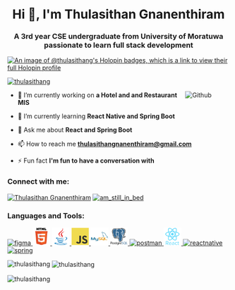 <h1 align="center">Hi 👋, I'm Thulasithan Gnanenthiram</h1>
<h3 align="center">A 3rd year CSE undergraduate from University of Moratuwa passionate to learn full stack development</h3>

[![An image of @thulasithang's Holopin badges, which is a link to view their full Holopin profile](https://holopin.me/thulasithang)](https://holopin.io/@thulasithang)

<p align="left"> <a href="https://github.com/ryo-ma/github-profile-trophy"><img src="https://github-profile-trophy.vercel.app/?username=thulasithang" alt="thulasithang" /></a> </p>

<img width="20%" align="right" alt="Github" src="https://user-images.githubusercontent.com/48678280/88862734-4903af80-d201-11ea-968b-9c939d88a37c.gif" />


- 🔭 I’m currently working on **a Hotel and and Restaurant MIS**

- 🌱 I’m currently learning **React Native and Spring Boot**

- 💬 Ask me about **React and Spring Boot**

- 📫 How to reach me **thulasithangnanenthiram@gmail.com**

- ⚡ Fun fact **I'm fun to have a conversation with**

<h3 align="left">Connect with me:</h3>
<p align="left">
<a href="https://www.linkedin.com/in/thulasithan-gnanenthiram/" target="blank"><img align="center" src="https://raw.githubusercontent.com/rahuldkjain/github-profile-readme-generator/master/src/images/icons/Social/linked-in-alt.svg" alt="Thulasithan Gnanenthiram" height="30" width="40" /></a>
<a href="https://instagram.com/am_still_in_bed" target="blank"><img align="center" src="https://raw.githubusercontent.com/rahuldkjain/github-profile-readme-generator/master/src/images/icons/Social/instagram.svg" alt="am_still_in_bed" height="30" width="40" /></a>
</p>

<h3 align="left">Languages and Tools:</h3>
<p align="left"> <a href="https://www.figma.com/" target="_blank" rel="noreferrer"> <img src="https://www.vectorlogo.zone/logos/figma/figma-icon.svg" alt="figma" width="40" height="40"/> </a> <a href="https://www.w3.org/html/" target="_blank" rel="noreferrer"> <img src="https://raw.githubusercontent.com/devicons/devicon/master/icons/html5/html5-original-wordmark.svg" alt="html5" width="40" height="40"/> </a> <a href="https://www.java.com" target="_blank" rel="noreferrer"> <img src="https://raw.githubusercontent.com/devicons/devicon/master/icons/java/java-original.svg" alt="java" width="40" height="40"/> </a> <a href="https://developer.mozilla.org/en-US/docs/Web/JavaScript" target="_blank" rel="noreferrer"> <img src="https://raw.githubusercontent.com/devicons/devicon/master/icons/javascript/javascript-original.svg" alt="javascript" width="40" height="40"/> </a> <a href="https://www.mysql.com/" target="_blank" rel="noreferrer"> <img src="https://raw.githubusercontent.com/devicons/devicon/master/icons/mysql/mysql-original-wordmark.svg" alt="mysql" width="40" height="40"/> </a> <a href="https://www.postgresql.org" target="_blank" rel="noreferrer"> <img src="https://raw.githubusercontent.com/devicons/devicon/master/icons/postgresql/postgresql-original-wordmark.svg" alt="postgresql" width="40" height="40"/> </a> <a href="https://postman.com" target="_blank" rel="noreferrer"> <img src="https://www.vectorlogo.zone/logos/getpostman/getpostman-icon.svg" alt="postman" width="40" height="40"/> </a> <a href="https://reactjs.org/" target="_blank" rel="noreferrer"> <img src="https://raw.githubusercontent.com/devicons/devicon/master/icons/react/react-original-wordmark.svg" alt="react" width="40" height="40"/> </a> <a href="https://reactnative.dev/" target="_blank" rel="noreferrer"> <img src="https://reactnative.dev/img/header_logo.svg" alt="reactnative" width="40" height="40"/> </a> <a href="https://spring.io/" target="_blank" rel="noreferrer"> <img src="https://www.vectorlogo.zone/logos/springio/springio-icon.svg" alt="spring" width="40" height="40"/> </a> </p>

<p><img align="left" src="https://github-readme-stats.vercel.app/api/top-langs?username=thulasithang&show_icons=true&locale=en&layout=compact" alt="thulasithang" /></p>

<p>&nbsp;<img align="center" src="https://github-readme-stats.vercel.app/api?username=thulasithang&show_icons=true&locale=en" alt="thulasithang" /></p>

<p><img align="center" src="https://github-readme-streak-stats.herokuapp.com/?user=thulasithang&" alt="thulasithang" /></p>
